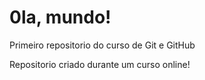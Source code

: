 # 0la, mundo!
Primeiro repositorio do curso de Git e GitHub

Repositorio criado durante um curso online!
